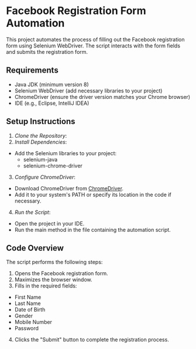 # Facebook Registration Form Automation

This project automates the process of filling out the Facebook registration form using Selenium WebDriver. The script interacts with the form fields and submits the registration form.

## Requirements

- Java JDK (minimum version 8)
- Selenium WebDriver (add necessary libraries to your project)
- ChromeDriver (ensure the driver version matches your Chrome browser)
- IDE (e.g., Eclipse, IntelliJ IDEA)

## Setup Instructions

1. *Clone the Repository*:
2. *Install Dependencies*:
- Add the Selenium libraries to your project:
  - selenium-java
  - selenium-chrome-driver

3. *Configure ChromeDriver*:
- Download ChromeDriver from [ChromeDriver](https://chromedriver.chromium.org/downloads).
- Add it to your system's PATH or specify its location in the code if necessary.

4. *Run the Script*:
- Open the project in your IDE.
- Run the main method in the file containing the automation script.

## Code Overview

The script performs the following steps:
1. Opens the Facebook registration form.
2. Maximizes the browser window.
3. Fills in the required fields:
- First Name
- Last Name
- Date of Birth
- Gender
- Mobile Number
- Password
  
4. Clicks the "Submit" button to complete the registration process.



